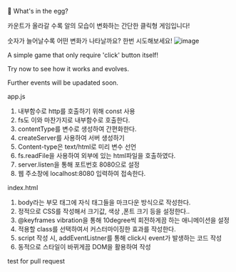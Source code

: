 🥚 What's in the egg?

카운트가 올라갈 수록 알의 모습이 변화하는 간단한 클릭형 게임입니다!

숫자가 늘어날수록 어떤 변화가 나타날까요? 한번 시도해보세요!
![image](https://github.com/samuel21695/subject4-backend-programming-basic/assets/141696122/db2ae92a-7e29-4ab5-8a19-2573ead2e959)

A simple game that only require 'click' button itself!

Try now to see how it works and evolves.

Further events will be upadated soon.


app.js
  1. 내부함수로 http를 호출하기 위해 const 사용
  2. fs도 이와 마찬가지로 내부함수로 호출한다.
  3. contentType를 변수로 생성하여 간편화한다.
  4. createServer를 사용하여 서버 생성하기
  5. Content-type은 text/html로 미리 변수 선언
  6. fs.readFile을 사용하여 외부에 있는 html파일을 호출하였다.
  7. server.listen을 통해 포트번호 8080으로 설정
  8. 웹 주소창에 localhost:8080 입력하여 접속한다.

index.html
  1. body라는 부모 태그에 자식 태그들을 마크다운 방식으로 작성한다.
  2. 정적으로 CSS를 작성해서 크기값, 색상 ,폰트 크기 등을 설정한다..
  3. @keyframes vibration을 통해 10degree씩 회전하게끔 하는 애니메이션을 설정 
  4. 적용할 class를 선택하여서 커스터마이징한 효과를 작성한다.
  5. script 작성 시, addEventListner를 통해 click시 event가 발생하는 코드 작성
  6. 동적으로 스타일이 바뀌게끔 DOM을 활용하여 작성

test for pull request
